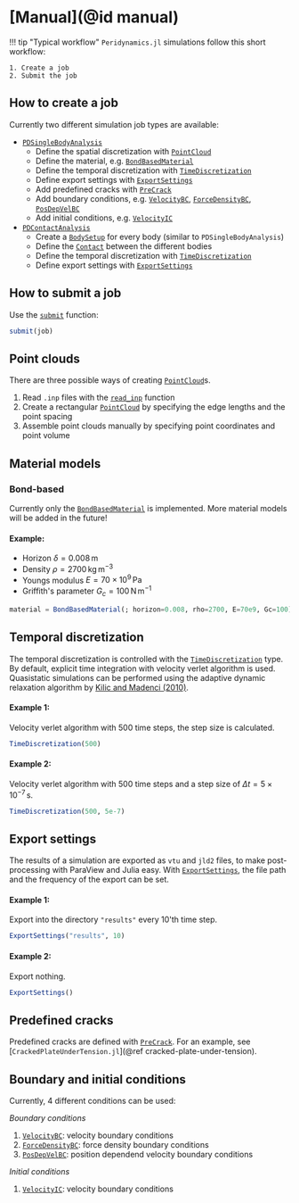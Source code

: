 # [Manual](@id manual)

!!! tip "Typical workflow"
    `Peridynamics.jl` simulations follow this short workflow:

    1. Create a job
    2. Submit the job
   

## How to create a job

Currently two different simulation job types are available:

- [`PDSingleBodyAnalysis`](@ref)
  - Define the spatial discretization with [`PointCloud`](@ref)
  - Define the material, e.g. [`BondBasedMaterial`](@ref)
  - Define the temporal discretization with [`TimeDiscretization`](@ref)
  - Define export settings with [`ExportSettings`](@ref)
  - Add predefined cracks with [`PreCrack`](@ref)
  - Add boundary conditions, e.g. [`VelocityBC`](@ref), [`ForceDensityBC`](@ref), [`PosDepVelBC`](@ref)
  - Add initial conditions, e.g. [`VelocityIC`](@ref)
- [`PDContactAnalysis`](@ref)
  - Create a [`BodySetup`](@ref) for every body (similar to `PDSingleBodyAnalysis`)
  - Define the [`Contact`](@ref) between the different bodies
  - Define the temporal discretization with [`TimeDiscretization`](@ref)
  - Define export settings with [`ExportSettings`](@ref)
  

## How to submit a job

Use the [`submit`](@ref) function:  
```julia
submit(job)
```

## Point clouds

There are three possible ways of creating [`PointCloud`](@ref)s.

1. Read `.inp` files with the [`read_inp`](@ref) function
2. Create a rectangular [`PointCloud`](@ref) by specifying the edge lengths and the point spacing
3. Assemble point clouds manually by specifying point coordinates and point volume


## Material models

### Bond-based
Currently only the [`BondBasedMaterial`](@ref) is implemented.
More material models will be added in the future!

#### Example:
- Horizon $\delta = 0.008\,\mathrm{m}$
- Density $\rho = 2700\,\mathrm{kg}\,\mathrm{m}^{-3}$
- Youngs modulus $E = 70 \times 10^9 \, \mathrm{Pa}$
- Griffith's parameter $G_c = 100 \, \mathrm{N} \, \mathrm{m}^{-1}$
```julia
material = BondBasedMaterial(; horizon=0.008, rho=2700, E=70e9, Gc=100)
```


## Temporal discretization

The temporal discretization is controlled with the [`TimeDiscretization`](@ref) type.
By default, explicit time integration with velocity verlet algorithm is used.
Quasistatic simulations can be performed using the adaptive dynamic relaxation algorithm by [Kilic and Madenci (2010)](https://doi.org/10.1016/j.tafmec.2010.08.001).

#### Example 1:
Velocity verlet algorithm with 500 time steps, the step size is calculated.
```julia
TimeDiscretization(500)
```

#### Example 2:
Velocity verlet algorithm with 500 time steps and a step size of $\Delta t = 5 \times 10^{-7} \, \mathrm{s}$.
```julia
TimeDiscretization(500, 5e-7)
```

## Export settings

The results of a simulation are exported as `vtu` and `jld2` files, to make post-processing with ParaView and Julia easy.
With [`ExportSettings`](@ref), the file path and the frequency of the export can be set.

#### Example 1:
Export into the directory `"results"` every 10'th time step.
```julia
ExportSettings("results", 10)
```

#### Example 2:
Export nothing.
```julia
ExportSettings()
```

## Predefined cracks

Predefined cracks are defined with [`PreCrack`](@ref).
For an example, see [`CrackedPlateUnderTension.jl`](@ref cracked-plate-under-tension).


## Boundary and initial conditions

Currently, 4 different conditions can be used:

*Boundary conditions*
1. [`VelocityBC`](@ref): velocity boundary conditions
2. [`ForceDensityBC`](@ref): force density boundary conditions
3. [`PosDepVelBC`](@ref): position dependend velocity boundary conditions

*Initial conditions*
1. [`VelocityIC`](@ref): velocity boundary conditions